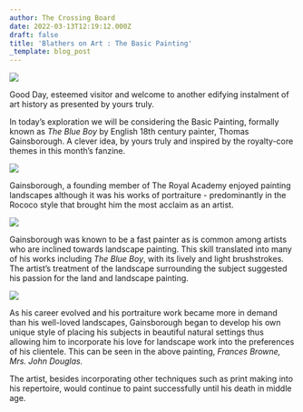 ```yaml
---
author: The Crossing Board
date: 2022-03-13T12:19:12.000Z
draft: false
title: 'Blathers on Art : The Basic Painting'
_template: blog_post
---
```


![](/images/news/blathers-3.png)

Good Day, esteemed visitor and welcome to another edifying instalment of art history as presented by yours truly.

In today’s exploration we will be considering the Basic Painting, formally known as _The Blue Boy_ ‌by English 18th century painter, Thomas Gainsborough. A clever idea, by yours truly and inspired by the royalty-core themes in this month’s fanzine.

![](/images/news/1bef040b46d249b69905e36f89819f09.jpeg)

Gainsborough, a founding member of The Royal Academy enjoyed painting landscapes although it was his works of portraiture - predominantly in the Rococo style that brought him the most acclaim as an artist.

![](/images/news/98480e3daab64eff8f1b9b95f0ccb710.jpeg)

Gainsborough was known to be a fast painter as is common among artists who are inclined towards landscape painting. This skill translated into many of his works including _The Blue Boy_, with its lively and light brushstrokes. The artist’s treatment of the landscape surrounding the subject suggested his passion for the land and landscape painting.

![](/images/news/dc21df20999a4fccbb77f6f2219ecc9f.jpeg)

As his career evolved and his portraiture work became more in demand than his well-loved landscapes, Gainsborough began to develop his own unique style of placing his subjects in beautiful natural settings thus allowing him to incorporate his love for landscape work into the preferences of his clientele. This can be seen in the above painting, _Frances Browne, Mrs. John Douglas._

The artist, besides incorporating other techniques such as print making into his repertoire, would continue to paint successfully until his death in middle age.
